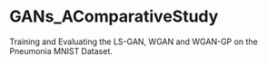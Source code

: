 # GANs_AComparativeStudy
Training and Evaluating the LS-GAN, WGAN and WGAN-GP on the Pneumonia MNIST Dataset.
